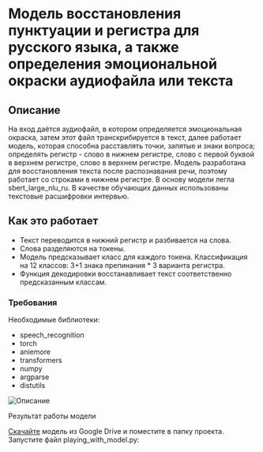 # Модель восстановления пунктуации и регистра для русского языка, а также определения эмоциональной окраски аудиофайла или текста

## Описание
На вход даётся аудиофайл, в котором определяется эмоциональная окраска, затем этот файл транскрибируется в текст, далее работает модель, которая способна расставлять точки, запятые и знаки вопроса; определять регистр - слово в нижнем регистре, слово с первой буквой в верхнем регистре, слово в верхнем регистре. Модель разработана для восстановления текста после распознавания речи, поэтому работает со строками в нижнем регистре. В основу модели легла sbert_large_nlu_ru. В качестве обучающих данных использованы текстовые расшифровки интервью.

## Как это работает

- Текст переводится в нижний регистр и разбивается на слова.
- Слова разделяются на токены.
- Модель предсказывает класс для каждого токена. Классификация на 12 классов: 3+1 знака препинания * 3 варианта регистра.
- Функция декодировки восстанавливает текст соответственно предсказанным классам.

### Требования
Необходимые библиотеки:
- speech_recognition
- torch
- aniemore
- transformers
- numpy
- argparse
- distutils



![Описание](https://github.com/Loon-Bit-Loop/ml_developments_first/blob/main/sbert_punc_case_ru/screen/demo1.png)

Результат работы модели

<a href='https://drive.google.com/file/d/1LoHC3pD3tXHqni0EbGDjKayj-P8cZWt4/view?usp=sharing'> Скачайте</a> модель из Google Drive и поместите в папку проекта.
Запустите файл playing_with_model.py:
